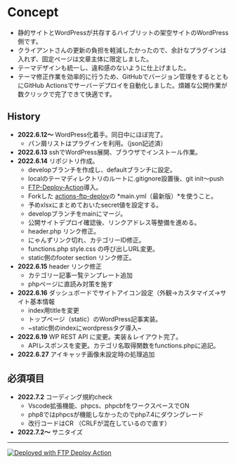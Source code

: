 
# Concept

- 静的サイトとWordPressが共存するハイブリットの架空サイトのWordPress側です。
- クライアントさんの更新の負担を軽減したかったので、余計なプラグインは入れず、固定ページは文章主体に限定しました。
- テーマデザインも統一し、違和感のないように仕上げました。
- テーマ修正作業を効率的に行うため、GitHubでバージョン管理をするとともにGitHub Actionsでサーバーデプロイを自動化しました。煩雑な公開作業が数クリックで完了できて快適です。

## History

- __2022.6.12〜__ WordPress化着手。同日中にほぼ完了。
  - パン屑リストはプラグインを利用。（json記述済）
- __2022.6.13__ sshでWordPress展開、ブラウザでインストール作業。
- __2022.6.14__ リポジトリ作成。
  - developブランチを作成し、defaultブランチに設定。
  - localのテーマディレクトリのルートに.gitignore設置後、git init〜push
  - [FTP-Deploy-Action](https://github.com/SamKirkland/FTP-Deploy-Action)導入。
  - Forkした [actions-ftp-deploy](https://github.com/chum9625/actions-ftp-deploy)の *main.yml（最新版）*を使うこと。
  - 予めxlsxにまとめておいたsecret値を設定する。
  - developブランチをmainにマージ。
  - 公開サイトデプロイ確認後、リンクアドレス等整備を進める。
  - header.php リンク修正。
  - にゃんずリンク切れ、カテゴリーID修正。
  - functions.php style.css の呼び出しURL変更。
  - static側のfooter section リンク修正。 
- __2022.6.15__ header リンク修正
  - カテゴリー記事一覧テンプレート追加
  - phpページに直読み対策を施す
- __2022.6.16__ ダッシュボードでサイトアイコン設定（外観→カスタマイズ→サイト基本情報
  - index用titleを変更
  - トップページ（static）のWordPress記事実装。
  - ~static側のindexにwordpressタグ導入~
- __2022.6.19__ WP REST API に変更。実装＆レイアウト完了。
  - APIレスポンスを変更。カテゴリ名取得関数をfunctions.phpに追記。
- __2022.6.27__ アイキャッチ画像未設定時の処理追加

## 必須項目

- __2022.7.2__ コーディング規約check
  - Vscode拡張機能、phpcs、phpcbfをワークスペースでON
  - php8ではphpcsが機能しなかったのでphp7.4にダウングレード
  - 改行コードはCR （CRLFが混在しているので直す）
- __2022.7.2〜__ サニタイズ

---
[<img alt="Deployed with FTP Deploy Action" src="https://img.shields.io/badge/Deployed With-FTP DEPLOY ACTION-%3CCOLOR%3E?style=for-the-badge&color=0077b6">](https://github.com/SamKirkland/FTP-Deploy-Action)
